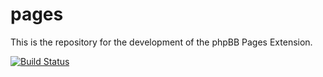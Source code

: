 pages
=====

This is the repository for the development of the phpBB Pages Extension.

[![Build Status](https://travis-ci.org/phpbb-extensions/pages.png)](https://travis-ci.org/phpbb-extensions/pages)
